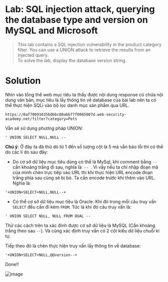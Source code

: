 # **Lab: SQL injection attack, querying the database type and version on MySQL and Microsoft**

>  This lab contains a SQL injection vulnerability in the product category filter. You can use a UNION attack to retrieve the results from an injected query.  
 To solve the lab, display the database version string. 

 # **Solution**
 Nhìn vào tổng thể web mục tiêu ta thấy được nội dung response có chứa nội dung văn bản, mục tiêu là lấy thông tin về database của bài lab nên ta có thể thực hiện SQLi vào bộ lọc danh mục sản phẩm qua URL.

 ```
 https://0af70091035b0bbc80abb77f0085007d.web-security-academy.net/filter?category=Pets
 ```

Vẫn sẽ sử dụng phương pháp UNION:

 ```
' UNION SELECT NULL,NULL --
 ```

 **Chú ý**: Ở đây ta đã thử dò từ 1 đến số lượng cột là 5 mà vẫn báo lỗi thì có thể do các lí do sau đây:
 - Do cơ sở dữ liệu mục tiêu dùng có thể là MySql, khi comment bằng `--` cần khoảng trắng đi sau, nghĩa là: `-- `. Vì vậy nếu ta chỉ nhập đoạn mã của mình chèn trực tiếp vào URL thì khi thực hiện URL encode đoạn trắng phía sau cùng sẽ bị bỏ. Ta cần encode trước khi thêm vào URL. Nghĩa là:

 ```
 '+UNION+SELECT+NULL,NULL--+
 ```

 - Có thể cơ sở dữ liệu mục tiêu là Oracle. Khi đó trong mỗi câu truy vấn `SELECT` đều cần đi kèm `FROM`. Tức là khi đó câu truy vấn là:


 ```
 ' UNION SELECT NULL, NULL FROM DUAL --
 ```

Thử các cách trên ta xác đinh được cơ sở dữ liệu là MySQL (Cần khoảng trắng theo sau `--`). Và cũng xác định truy vấn có 2 cột kiểu dữ liệu chuỗi kí tự.

Tiếp theo đó là chèn thực hiện truy vấn lấy thông tin về database:

```
'+UNION+SELECT+NULL,@@version--+
```

Done!!

![image](https://encrypted-tbn0.gstatic.com/images?q=tbn:ANd9GcQ09NovlF56wzX2HV9N8HSdjfQr_ikSWybukRRpF0Hz0FSVGjWk9Z8pogQjvFlB4D9om70&usqp=CAU)